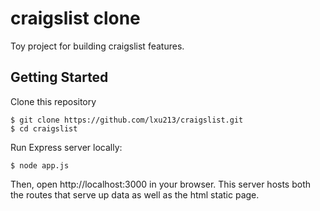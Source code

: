 # craigslist clone

Toy project for building craigslist features.

## Getting Started

Clone this repository

```console
$ git clone https://github.com/lxu213/craigslist.git
$ cd craigslist
```

Run Express server locally:

```console
$ node app.js
```

Then, open http://localhost:3000 in your browser. This server hosts both the routes that serve up data as well as the html static page.

